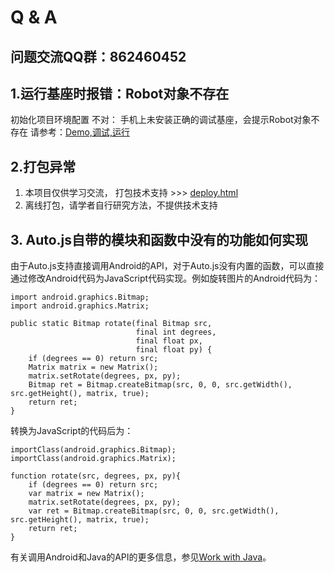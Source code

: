 # Q & A

## 问题交流QQ群：862460452

 

## 1.运行基座时报错：Robot对象不存在
  初始化项目环境配置 不对：
  手机上未安装正确的调试基座，会提示Robot对象不存在
  请参考：[Demo,调试,运行](hbuilder.html#hbuilder_1) 

## 2.打包异常
  1. 本项目仅供学习交流， 打包技术支持 >>> [deploy.html](deploy.html)
  2. 离线打包，请学者自行研究方法，不提供技术支持
  
## 3. Auto.js自带的模块和函数中没有的功能如何实现

由于Auto.js支持直接调用Android的API，对于Auto.js没有内置的函数，可以直接通过修改Android代码为JavaScript代码实现。例如旋转图片的Android代码为：
```
import android.graphics.Bitmap;
import android.graphics.Matrix;

public static Bitmap rotate(final Bitmap src,
                            final int degrees,
                            final float px,
                            final float py) {
    if (degrees == 0) return src;
    Matrix matrix = new Matrix();
    matrix.setRotate(degrees, px, py);
    Bitmap ret = Bitmap.createBitmap(src, 0, 0, src.getWidth(), src.getHeight(), matrix, true);
    return ret;
}
```
转换为JavaScript的代码后为：
```
importClass(android.graphics.Bitmap);
importClass(android.graphics.Matrix);

function rotate(src, degrees, px, py){
    if (degrees == 0) return src;
    var matrix = new Matrix();
    matrix.setRotate(degrees, px, py);
    var ret = Bitmap.createBitmap(src, 0, 0, src.getWidth(), src.getHeight(), matrix, true);
    return ret;
}
```
有关调用Android和Java的API的更多信息，参见[Work with Java](https://developer.mozilla.org/zh-CN/docs/Mozilla/Projects/Rhino/Scripting_Java)。
